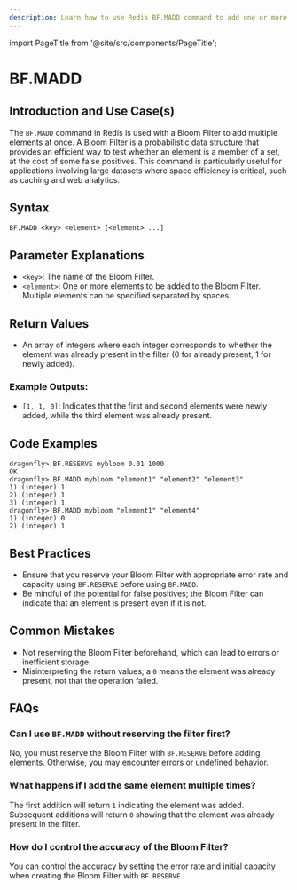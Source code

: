 ```yaml
---
description: Learn how to use Redis BF.MADD command to add one or more items to the Bloom filter.
---
```


import PageTitle from '@site/src/components/PageTitle';

# BF.MADD

<PageTitle title="Redis BF.MADD Explained (Better Than Official Docs)" />

## Introduction and Use Case(s)

The `BF.MADD` command in Redis is used with a Bloom Filter to add multiple elements at once. A Bloom Filter is a probabilistic data structure that provides an efficient way to test whether an element is a member of a set, at the cost of some false positives. This command is particularly useful for applications involving large datasets where space efficiency is critical, such as caching and web analytics.

## Syntax

```
BF.MADD <key> <element> [<element> ...]
```

## Parameter Explanations

- `<key>`: The name of the Bloom Filter.
- `<element>`: One or more elements to be added to the Bloom Filter. Multiple elements can be specified separated by spaces.

## Return Values

- An array of integers where each integer corresponds to whether the element was already present in the filter (0 for already present, 1 for newly added).

### Example Outputs:

- `[1, 1, 0]`: Indicates that the first and second elements were newly added, while the third element was already present.

## Code Examples

```cli
dragonfly> BF.RESERVE mybloom 0.01 1000
OK
dragonfly> BF.MADD mybloom "element1" "element2" "element3"
1) (integer) 1
2) (integer) 1
3) (integer) 1
dragonfly> BF.MADD mybloom "element1" "element4"
1) (integer) 0
2) (integer) 1
```

## Best Practices

- Ensure that you reserve your Bloom Filter with appropriate error rate and capacity using `BF.RESERVE` before using `BF.MADD`.
- Be mindful of the potential for false positives; the Bloom Filter can indicate that an element is present even if it is not.

## Common Mistakes

- Not reserving the Bloom Filter beforehand, which can lead to errors or inefficient storage.
- Misinterpreting the return values; a `0` means the element was already present, not that the operation failed.

## FAQs

### Can I use `BF.MADD` without reserving the filter first?

No, you must reserve the Bloom Filter with `BF.RESERVE` before adding elements. Otherwise, you may encounter errors or undefined behavior.

### What happens if I add the same element multiple times?

The first addition will return `1` indicating the element was added. Subsequent additions will return `0` showing that the element was already present in the filter.

### How do I control the accuracy of the Bloom Filter?

You can control the accuracy by setting the error rate and initial capacity when creating the Bloom Filter with `BF.RESERVE`.
